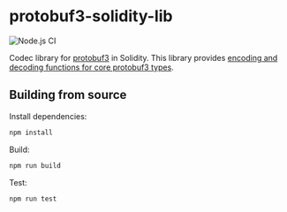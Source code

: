 # protobuf3-solidity-lib

![Node.js CI](https://github.com/lazyledger/protobuf3-solidity-lib/workflows/Node.js%20CI/badge.svg)

Codec library for [protobuf3](https://developers.google.com/protocol-buffers) in Solidity. This library provides [encoding and decoding functions for core protobuf3 types](https://developers.google.com/protocol-buffers/docs/encoding).

## Building from source

Install dependencies:

```sh
npm install
```

Build:

```sh
npm run build
```

Test:

```sh
npm run test
```
